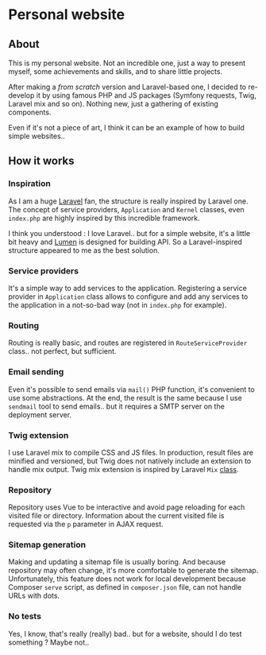 # Personal website

## About
This is my personal website. Not an incredible one, just a way to present myself, some achievements and skills, and to
share little projects.

After making a _from scratch_ version and Laravel-based one, I decided to re-develop it by using famous PHP and JS
packages (Symfony requests, Twig, Laravel mix and so on). Nothing new, just a gathering of existing components.

Even if it's not a piece of art, I think it can be an example of how to build simple websites..

## How it works

### Inspiration
As I am a huge  [Laravel](https://laravel.com/) fan, the structure is really inspired by Laravel one. The concept of
service providers, `Application` and `Kernel` classes, even `index.php` are highly inspired by this incredible
framework.

I think you understood : I love Laravel.. but for a simple website, it's a little bit heavy and
[Lumen](https://lumen.laravel.com/) is designed for building API. So a Laravel-inspired structure appeared to me as the
best solution.

### Service providers
It's a simple way to add services to the application. Registering a service provider in `Application` class allows to
configure and add any services to the application in a not-so-bad way (not in `index.php` for example).

### Routing
Routing is really basic, and routes are registered in `RouteServiceProvider` class.. not perfect, but sufficient.

### Email sending
Even it's possible to send emails via `mail()` PHP function, it's convenient to use some abstractions. At the end, the
result is the same because I use `sendmail` tool to send emails.. but it requires a SMTP server on the deployment
server.

### Twig extension
I use Laravel mix to compile CSS and JS files. In production, result files are minified and versioned, but Twig does not
natively include an extension to handle mix output. Twig mix extension is inspired by Laravel `Mix` 
[class](https://github.com/laravel/framework/blob/5.8/src/Illuminate/Foundation/Mix.php).

### Repository
Repository uses Vue to be interactive and avoid page reloading for each visited file or directory. Information about the
current visited file is requested via the `p` parameter in AJAX request.

### Sitemap generation
Making and updating a sitemap file is usually boring. And because repository may often change, it's more comfortable to
generate the sitemap. Unfortunately, this feature does not work for local development because Composer `serve` script,
as defined in `composer.json` file, can not handle URLs with dots.

### No tests
Yes, I know, that's really (really) bad.. but for a website, should I do test something ? Maybe not..